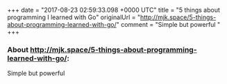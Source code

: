 +++
date = "2017-08-23 02:59:33.098 +0000 UTC"
title = "5 things about programming I learned with Go"
originalUrl = "http://mjk.space/5-things-about-programming-learned-with-go/"
comment = "Simple but powerful "
+++

### About http://mjk.space/5-things-about-programming-learned-with-go/:

Simple but powerful 
